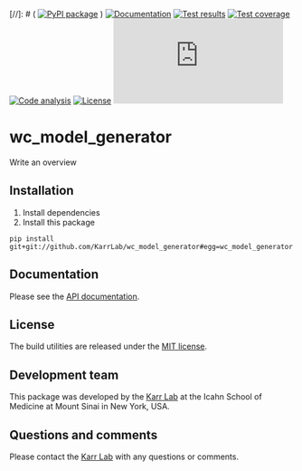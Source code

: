 [//]: # ( [![PyPI package](https://img.shields.io/pypi/v/wc_model_generator.svg)](https://pypi.python.org/pypi/wc_model_generator) )
[![Documentation](https://readthedocs.org/projects/wc_model_generator/badge/?version=latest)](http://wc_model_generator.readthedocs.org)
[![Test results](https://circleci.com/gh/KarrLab/wc_model_generator.svg?style=shield)](https://circleci.com/gh/KarrLab/wc_model_generator)
[![Test coverage](https://coveralls.io/repos/github/KarrLab/wc_model_generator/badge.svg)](https://coveralls.io/github/KarrLab/wc_model_generator)
[![Code analysis](https://codeclimate.com/github/KarrLab/wc_model_generator/badges/gpa.svg)](https://codeclimate.com/github/KarrLab/wc_model_generator)
[![License](https://img.shields.io/github/license/KarrLab/wc_model_generator.svg)](LICENSE)
![Analytics](https://ga-beacon.appspot.com/UA-86759801-1/wc_model_generator/README.md?pixel)

# wc_model_generator

Write an overview

## Installation
1. Install dependencies
2. Install this package 
  ```
  pip install git+git://github.com/KarrLab/wc_model_generator#egg=wc_model_generator
  ```

## Documentation
Please see the [API documentation](http://wc_model_generator.readthedocs.io).

## License
The build utilities are released under the [MIT license](LICENSE).

## Development team
This package was developed by the [Karr Lab](http://www.karrlab.org) at the Icahn School of Medicine at Mount Sinai in New York, USA.

## Questions and comments
Please contact the [Karr Lab](http://www.karrlab.org) with any questions or comments.
